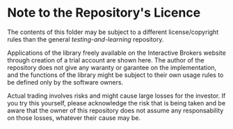 # Note to the Repository's Licence
The contents of this folder may be subject to a different license/copyright
rules than the general *testing-and-learning* repository.

Applications of the library freely available on the Interactive Brokers
website through creation of a trial account are shown here. The author of
the repository does not give any waranty or garantee on the implementation,
and the functions of the library might be subject to their own usage rules
to be defined only by the software owners.

Actual trading involves risks and might cause large losses for the investor.
If you try this yourself, please acknowledge the risk that is being taken
and be aware that the owner of this repository does not assume any
responsability on those losses, whatever their cause may be.
